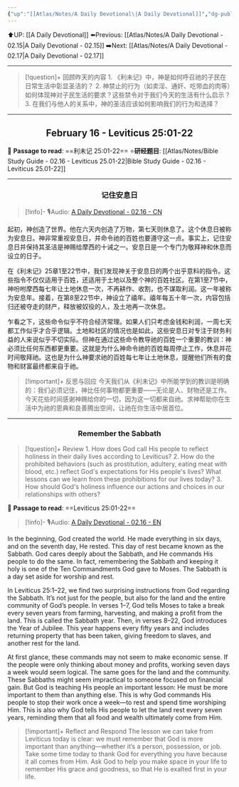 ```yaml
---
{"up":"[[Atlas/Notes/A Daily Devotional\|A Daily Devotional]]","dg-publish":true,"permalink":"/atlas/notes/a-daily-devotional-02-16/","dgPassFrontmatter":true}
---
```


 ⬆️UP: [[A Daily Devotional]]
⬅️Previous: [[Atlas/Notes/A Daily Devotional - 02.15\|A Daily Devotional - 02.15]]
➡️Next: [[Atlas/Notes/A Daily Devotional - 02.17\|A Daily Devotional - 02.17]]

---

> [!question]+ 回顾昨天的内容
> 1.⁠ ⁠《利未记》中，神是如何呼召祂的子民在日常生活中彰显圣洁的？
> 2.⁠ ⁠神禁止的行为（如卖淫、通奸、吃带血的肉等）如何体现神对子民生活的要求？这些禁令对于我们今天的生活有什么启示？
> 3.⁠ ⁠在我们与他人的关系中，神的圣洁应该如何影响我们的行为和选择？


---
## <center>February 16 - Leviticus 25:01-22</center>

📖 **Passage to read**: ==利未记 25:01-22==
⭐**研经题目**: [[Atlas/Notes/Bible Study Guide - 02.16 - Leviticus 25.01-22\|Bible Study Guide - 02.16 - Leviticus 25.01-22]]

---
### <center>记住安息日</center>

> [!info]- 🎙️Audio: [A Daily Devotional - 02.16 - CN]()

起初，神创造了世界。他在六天内创造了万物，第七天则休息了。这个休息日被称为安息日。神非常重视安息日，并命令祂的百姓也要遵守这一点。事实上，记住安息日并保持其圣洁是神赐给摩西的十诫之一。安息日是一个专门为敬拜神和休息而设立的日子。

在《利未记》25章1至22节中，我们发现神关于安息日的两个出乎意料的指令。这些指令不仅仅适用于百姓，还适用于土地以及整个神的百姓社区。在第1至7节中，神吩咐摩西每七年让土地休息一次，不再耕作、收割，也不谋取利润。这一年被称为安息年。接着，在第8至22节中，神设立了禧年。禧年每五十年一次，内容包括归还被夺走的财产，释放被奴役的人，及土地再一次休息。

乍看之下，这些命令似乎不符合经济常理。如果人们只考虑金钱和利润，一周七天都工作似乎才合乎逻辑。土地和社区的情况也是如此，这些安息日对专注于财务利益的人来说似乎不切实际。但神在通过这些命令教导祂的百姓一个重要的教训：神必须比任何东西都更重要。这就是为什么神命令祂的百姓每周停止工作，休息并花时间敬拜祂。这也是为什么神要求祂的百姓每七年让土地休息，提醒他们所有的食物和财富最终都来自于祂。

> [!important]+ 反思与回应
今天我们从《利未记》中所能学到的教训是明确的：我们必须记住，神比任何事物都更重要——无论是人、财物还是工作。今天花些时间感谢神赐给你的一切，因为这一切都来自祂。求神帮助你在生活中为祂的恩典和良善腾出空间，让祂在你生活中居首位。


---
### <center>Remember the Sabbath</center>

> [!question]+ Review
> 1.⁠ ⁠How does God call His people to reflect holiness in their daily lives according to Leviticus?
> 2.⁠ ⁠How do the prohibited behaviors (such as prostitution, adultery, eating meat with blood, etc.) reflect God's expectations for His people's lives? What lessons can we learn from these prohibitions for our lives today?
> 3.⁠ ⁠How should God's holiness influence our actions and choices in our relationships with others?

📖 **Passage to read**: ==Leviticus 25:01-22==

> [!info]- 🎙️Audio: [A Daily Devotional - 02.16 - EN]()  

In the beginning, God created the world. He made everything in six days, and on the seventh day, He rested. This day of rest became known as the Sabbath. God cares deeply about the Sabbath, and He commands His people to do the same. In fact, remembering the Sabbath and keeping it holy is one of the Ten Commandments God gave to Moses. The Sabbath is a day set aside for worship and rest.

In Leviticus 25:1–22, we find two surprising instructions from God regarding the Sabbath. It’s not just for the people, but also for the land and the entire community of God’s people. In verses 1–7, God tells Moses to take a break every seven years from farming, harvesting, and making a profit from the land. This is called the Sabbath year. Then, in verses 8–22, God introduces the Year of Jubilee. This year happens every fifty years and includes returning property that has been taken, giving freedom to slaves, and another rest for the land.

 At first glance, these commands may not seem to make economic sense. If the people were only thinking about money and profits, working seven days a week would seem logical. The same goes for the land and the community. These Sabbaths might seem impractical to someone focused on financial gain. But God is teaching His people an important lesson: He must be more important to them than anything else. This is why God commands His people to stop their work once a week—to rest and spend time worshiping Him. This is also why God tells His people to let the land rest every seven years, reminding them that all food and wealth ultimately come from Him.

> [!important]+ Reflect and Respond
The lesson we can take from Leviticus today is clear: we must remember that God is more important than anything—whether it’s a person, possession, or job. Take some time today to thank God for everything you have because it all comes from Him. Ask God to help you make space in your life to remember His grace and goodness, so that He is exalted first in your life.



























